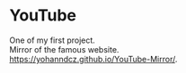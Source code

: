 # YouTube
One of my first project.  
Mirror of the famous website.  
https://yohanndcz.github.io/YouTube-Mirror/. 
